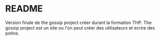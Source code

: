# README

Version finale de the gossip project créer durant la formation THP.
The gossip project est un site ou l'on peut créer des utilisateurs et ecrire des potins.
